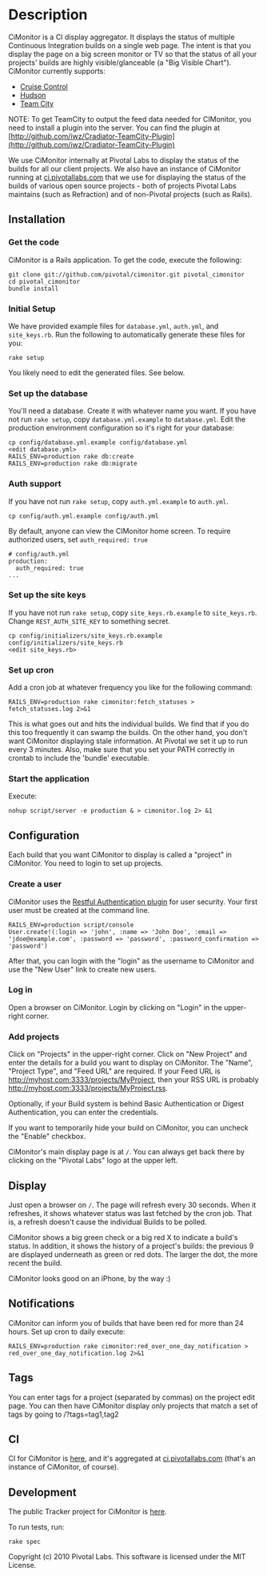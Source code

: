 Description
===========

CiMonitor is a CI display aggregator. It displays the status of multiple Continuous Integration builds on a single web page.
The intent is that you display the page on a big screen monitor or TV so that the status of all your projects' builds
are highly visible/glanceable (a "Big Visible Chart"). CiMonitor currently supports:

  * [Cruise Control](http://cruisecontrolrb.thoughtworks.com/)
  * [Hudson](http://hudson-ci.org/)
  * [Team City](http://www.jetbrains.com/teamcity/)

NOTE: To get TeamCity to output the feed data needed for CIMonitor, you need to install a plugin into the server.
You can find the plugin at [http://github.com/iwz/Cradiator-TeamCity-Plugin](http://github.com/iwz/Cradiator-TeamCity-Plugin)

We use CiMonitor internally at Pivotal Labs to display the status of the builds for all our client projects. We also
have an instance of CiMonitor running at [ci.pivotallabs.com](http://ci.pivotallabs.com) that we use for displaying the
status of the builds of various open source projects - both of projects Pivotal Labs maintains (such as Refraction)
and of non-Pivotal projects (such as
Rails).

## Installation

### Get the code

CiMonitor is a Rails application. To get the code, execute the following:

    git clone git://github.com/pivotal/cimonitor.git pivotal_cimonitor
    cd pivotal_cimonitor
    bundle install

### Initial Setup

We have provided example files for `database.yml`, `auth.yml`, and `site_keys.rb`.  Run the following to automatically
generate these files for you:

    rake setup

You likely need to edit the generated files.  See below.

### Set up the database

You'll need a database. Create it with whatever name you want.  If you have not run `rake setup`,
copy `database.yml.example` to `database.yml`.  Edit the production environment configuration so it's right
for your database:

    cp config/database.yml.example config/database.yml
    <edit database.yml>
    RAILS_ENV=production rake db:create
    RAILS_ENV=production rake db:migrate

### Auth support

If you have not run `rake setup`, copy `auth.yml.example` to `auth.yml`.

    cp config/auth.yml.example config/auth.yml

By default, anyone can view the CIMonitor home screen.  To require authorized users, set `auth_required: true`

    # config/auth.yml
    production: 
	  auth_required: true
	...

### Set up the site keys

If you have not run `rake setup`, copy `site_keys.rb.example` to `site_keys.rb`.  Change `REST_AUTH_SITE_KEY` to
something secret.

    cp config/initializers/site_keys.rb.example config/initializers/site_keys.rb
    <edit site_keys.rb>

### Set up cron

Add a cron job at whatever frequency you like for the following command:

    RAILS_ENV=production rake cimonitor:fetch_statuses > fetch_statuses.log 2>&1

This is what goes out and hits the individual builds. We find that if you do this too frequently it
can swamp the builds. On the other hand, you don't want CiMonitor displaying stale information. At Pivotal we set it up to
run every 3 minutes.  Also, make sure that you set your PATH correctly in crontab to include the 'bundle' executable.

### Start the application

Execute:

    nohup script/server -e production & > cimonitor.log 2> &1

## Configuration

Each build that you want CiMonitor to display is called a "project" in CiMonitor. You need to login to set up projects.


### Create a user

CiMonitor uses the [Restful Authentication plugin](http://github.com/technoweenie/restful-authentication) for user security.
Your first user must be created at the command line.

    RAILS_ENV=production script/console
    User.create!(:login => 'john', :name => 'John Doe', :email => 'jdoe@example.com', :password => 'password', :password_confirmation => 'password')

After that, you can login with the "login" as the username to CiMonitor and use the "New User" link to create new users.

### Log in

Open a browser on CiMonitor. Login by clicking on "Login" in the upper-right corner.

### Add projects

Click on "Projects" in the upper-right corner. Click on "New Project" and enter the details for a build
you want to display on CiMonitor. The "Name", "Project Type", and "Feed URL" are required. If your Feed URL is
http://myhost.com:3333/projects/MyProject, then your RSS URL is probably http://myhost.com:3333/projects/MyProject.rss.

Optionally, if your Build system is behind Basic Authentication or Digest Authentication, you can enter the credentials.

If you want to temporarily hide your build on CiMonitor, you can uncheck the "Enable" checkbox.

CiMonitor's main display page is at `/`. You can always get back there by clicking on the "Pivotal Labs" logo at the upper
left.

## Display

Just open a browser on `/`. The page will refresh every 30 seconds. When it refreshes, it shows whatever status was last
fetched by the cron job. That is, a refresh doesn't cause the individual Builds to be polled.

CiMonitor shows a big green check or a big red X to indicate a build's status. In addition, it shows the history of a
project's builds: the previous 9 are displayed underneath as green or red dots. The larger the dot, the more recent the
build.

CiMonitor looks good on an iPhone, by the way :)

## Notifications

CiMonitor can inform you of builds that have been red for more than 24 hours. Set up cron to daily execute:

    RAILS_ENV=production rake cimonitor:red_over_one_day_notification > red_over_one_day_notification.log 2>&1

## Tags

You can enter tags for a project (separated by commas) on the project edit page.  You can then have CiMonitor display
only projects that match a set of tags by going to /?tags=tag1,tag2

## CI

CI for CiMonitor is [here](http://ci.pivotallabs.com:3333/builds/CiMonitor), and it's aggregated at [ci.pivotallabs.com](http://ci.pivotallabs.com)
(that's an instance of CiMonitor, of course).

## Development

The public Tracker project for CiMonitor is [here](http://www.pivotaltracker.com/projects/2872).

To run tests, run:

    rake spec

Copyright (c) 2010 Pivotal Labs. This software is licensed under the MIT License.
